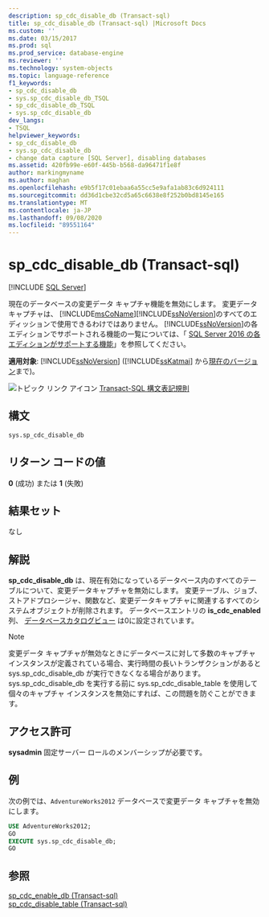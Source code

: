 ```yaml
---
description: sp_cdc_disable_db (Transact-sql)
title: sp_cdc_disable_db (Transact-sql) |Microsoft Docs
ms.custom: ''
ms.date: 03/15/2017
ms.prod: sql
ms.prod_service: database-engine
ms.reviewer: ''
ms.technology: system-objects
ms.topic: language-reference
f1_keywords:
- sp_cdc_disable_db
- sys.sp_cdc_disable_db_TSQL
- sp_cdc_disable_db_TSQL
- sys.sp_cdc_disable_db
dev_langs:
- TSQL
helpviewer_keywords:
- sp_cdc_disable_db
- sys.sp_cdc_disable_db
- change data capture [SQL Server], disabling databases
ms.assetid: 420fb99e-e60f-445b-b568-da96471f1e8f
author: markingmyname
ms.author: maghan
ms.openlocfilehash: e9b5f17c01ebaa6a55cc5e9afa1ab83c6d924111
ms.sourcegitcommit: dd36d1cbe32cd5a65c6638e8f252b0bd8145e165
ms.translationtype: MT
ms.contentlocale: ja-JP
ms.lasthandoff: 09/08/2020
ms.locfileid: "89551164"
---
```

# <a name="syssp_cdc_disable_db-transact-sql"></a>sp_cdc_disable_db (Transact-sql)
[!INCLUDE [SQL Server](../../includes/applies-to-version/sqlserver.md)]

  現在のデータベースの変更データ キャプチャ機能を無効にします。 変更データ キャプチャは、 [!INCLUDE[msCoName](../../includes/msconame-md.md)][!INCLUDE[ssNoVersion](../../includes/ssnoversion-md.md)]のすべてのエディッションで使用できるわけではありません。 [!INCLUDE[ssNoVersion](../../includes/ssnoversion-md.md)]の各エディションでサポートされる機能の一覧については、「 [SQL Server 2016 の各エディションがサポートする機能](~/sql-server/editions-and-supported-features-for-sql-server-2016.md)」を参照してください。  
  
**適用対象**: [!INCLUDE[ssNoVersion](../../includes/ssnoversion-md.md)] ([!INCLUDE[ssKatmai](../../includes/sskatmai-md.md)] から[現在のバージョン](https://go.microsoft.com/fwlink/p/?LinkId=299658)まで)。  
  
 ![トピック リンク アイコン](../../database-engine/configure-windows/media/topic-link.gif "トピック リンク アイコン") [Transact-SQL 構文表記規則](../../t-sql/language-elements/transact-sql-syntax-conventions-transact-sql.md)  
  
## <a name="syntax"></a>構文  
  
```sql  
sys.sp_cdc_disable_db  
```  
  
## <a name="return-code-values"></a>リターン コードの値  
 **0** (成功) または **1** (失敗)  
  
## <a name="result-sets"></a>結果セット  
 なし  
  
## <a name="remarks"></a>解説  
 **sp_cdc_disable_db** は、現在有効になっているデータベース内のすべてのテーブルについて、変更データキャプチャを無効にします。 変更テーブル、ジョブ、ストアドプロシージャ、関数など、変更データキャプチャに関連するすべてのシステムオブジェクトが削除されます。 データベースエントリの **is_cdc_enabled** 列、 [データベースカタログビュー](../../relational-databases/system-catalog-views/sys-databases-transact-sql.md) は0に設定されています。  
  
> [!NOTE]  
>  変更データ キャプチャが無効なときにデータベースに対して多数のキャプチャ インスタンスが定義されている場合、実行時間の長いトランザクションがあると sys.sp_cdc_disable_db が実行できなくなる場合があります。 sys.sp_cdc_disable_db を実行する前に sys.sp_cdc_disable_table を使用して個々のキャプチャ インスタンスを無効にすれば、この問題を防ぐことができます。  
  
## <a name="permissions"></a>アクセス許可  
 **sysadmin** 固定サーバー ロールのメンバーシップが必要です。  
  
## <a name="examples"></a>例  
 次の例では、`AdventureWorks2012` データベースで変更データ キャプチャを無効にします。  
  
```sql  
USE AdventureWorks2012;  
GO  
EXECUTE sys.sp_cdc_disable_db;  
GO  
```  
  
## <a name="see-also"></a>参照  
 [sp_cdc_enable_db &#40;Transact-sql&#41;](../../relational-databases/system-stored-procedures/sys-sp-cdc-enable-db-transact-sql.md)   
 [sp_cdc_disable_table &#40;Transact-sql&#41;](../../relational-databases/system-stored-procedures/sys-sp-cdc-disable-table-transact-sql.md)  
  
  
